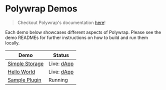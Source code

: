 # Polywrap Demos

> Checkout Polywrap's documentation [here](https://docs.polywrap.io)!

Each demo below showcases different aspects of Polywrap. Please see the demo READMEs for further instructions on how to build and run them locally.

| Demo                               | Status                                                |
| ---------------------------------- | ----------------------------------------------------- |
| [Simple Storage](./simple-storage) | Live: [dApp](https://demo.simplestorage.web3api.dev/) |
| [Hello World](./hello-world)       | Live: [dApp](https://demo.helloworld.web3api.dev/)    |
| [Sample Plugin](./sample-plugin)   | Running                                               |
